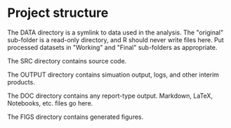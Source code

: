 # Project structure

The DATA directory is a symlink to data used in the analysis. 
The "original" sub-folder is a read-only directory, and R should never write files here. 
Put processed datasets in "Working" and "Final" sub-folders as appropriate.

The SRC directory contains source code. 

The OUTPUT directory contains  simuation output, logs, and other interim products.

The DOC directory contains any report-type output.
Markdown, LaTeX, Notebooks, etc. files go here.

The FIGS directory contains generated figures.